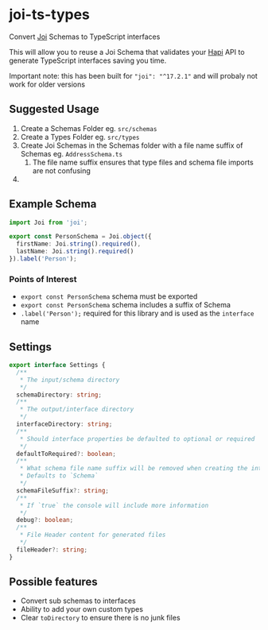 # joi-ts-types

Convert [Joi](https://github.com/sideway/joi) Schemas to TypeScript interfaces

This will allow you to reuse a Joi Schema that validates your [Hapi](https://github.com/hapijs/hapi) API to generate TypeScript interfaces saving you time.

Important note: this has been built for `"joi": "^17.2.1"` and will probaly not work for older versions

## Suggested Usage

1. Create a Schemas Folder eg. `src/schemas`
1. Create a Types Folder eg. `src/types`
1. Create Joi Schemas in the Schemas folder with a file name suffix of Schemas eg. `AddressSchema.ts`
   1. The file name suffix ensures that type files and schema file imports are not confusing
1.

## Example Schema

```typescript
import Joi from 'joi';

export const PersonSchema = Joi.object({
  firstName: Joi.string().required(),
  lastName: Joi.string().required()
}).label('Person');
```

### Points of Interest

- `export const PersonSchema` schema must be exported
- `export const PersonSchema` schema includes a suffix of Schema
- `.label('Person');` required for this library and is used as the `interface` name

## Settings

```typescript
export interface Settings {
  /**
   * The input/schema directory
   */
  schemaDirectory: string;
  /**
   * The output/interface directory
   */
  interfaceDirectory: string;
  /**
   * Should interface properties be defaulted to optional or required
   */
  defaultToRequired?: boolean;
  /**
   * What schema file name suffix will be removed when creating the interface file name
   * Defaults to `Schema`
   */
  schemaFileSuffix?: string;
  /**
   * If `true` the console will include more information
   */
  debug?: boolean;
  /**
   * File Header content for generated files
   */
  fileHeader?: string;
}
```

## Possible features

- Convert sub schemas to interfaces
- Ability to add your own custom types
- Clear `toDirectory` to ensure there is no junk files
